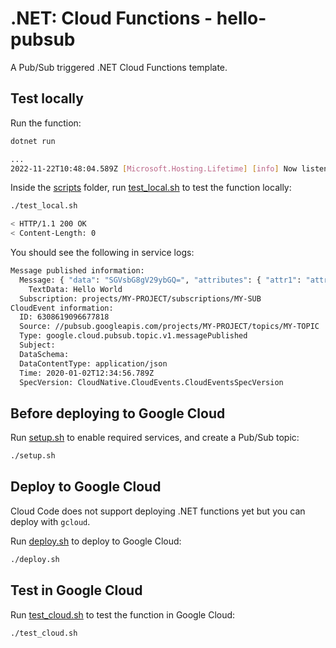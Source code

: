 # .NET: Cloud Functions - hello-pubsub

A Pub/Sub triggered .NET Cloud Functions template.

## Test locally

Run the function:

```sh
dotnet run

...
2022-11-22T10:48:04.589Z [Microsoft.Hosting.Lifetime] [info] Now listening on: http://127.0.0.1:8080
```

Inside the [scripts](scripts) folder, run [test_local.sh](scripts/test.sh) to
test the function locally:

```sh
./test_local.sh

< HTTP/1.1 200 OK
< Content-Length: 0
```

You should see the following in service logs:

```sh
Message published information:
  Message: { "data": "SGVsbG8gV29ybGQ=", "attributes": { "attr1": "attr1-value" } }
    TextData: Hello World
  Subscription: projects/MY-PROJECT/subscriptions/MY-SUB
CloudEvent information:
  ID: 6308619096677818
  Source: //pubsub.googleapis.com/projects/MY-PROJECT/topics/MY-TOPIC
  Type: google.cloud.pubsub.topic.v1.messagePublished
  Subject: 
  DataSchema: 
  DataContentType: application/json
  Time: 2020-01-02T12:34:56.789Z
  SpecVersion: CloudNative.CloudEvents.CloudEventsSpecVersion
```

## Before deploying to Google Cloud

Run [setup.sh](scripts/setup.sh) to enable required services, and create a
Pub/Sub topic:

```sh
./setup.sh
```

## Deploy to Google Cloud

Cloud Code does not support deploying .NET functions yet but you can deploy with
`gcloud`.

Run [deploy.sh](scripts/deploy.sh) to deploy to Google Cloud:

```sh
./deploy.sh
```

## Test in Google Cloud

Run [test_cloud.sh](scripts/test_cloud.sh) to test the function in Google Cloud:

```sh
./test_cloud.sh
```
